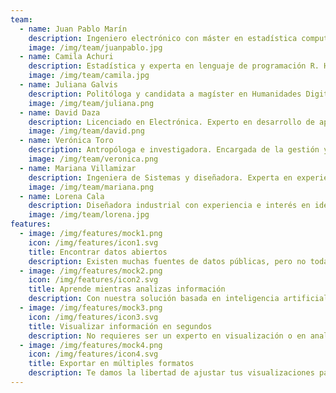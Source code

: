 ```yaml
---
team:
  - name: Juan Pablo Marín
    description: Ingeniero electrónico con máster en estadística computacional. Experto en ciencia de datos con aplicaciones en múltiples áreas como la economía, hidrología y periodismo.
    image: /img/team/juanpablo.jpg
  - name: Camila Achuri
    description: Estadística y experta en lenguaje de programación R. Ha desarrollado diversas aplicaciones de visualización de datos en temas de movilidad y datos abiertos.
    image: /img/team/camila.jpg
  - name: Juliana Galvis
    description: Politóloga y candidata a magíster en Humanidades Digitales. Actualmente lidera el desarrollo de la base de datos Who Is, además de apoyar investigaciones periodísticas y creación de bases de datos.
    image: /img/team/juliana.png
  - name: David Daza
    description: Licenciado en Electrónica. Experto en desarrollo de aplicaciones y sitios web con énfasis en periodismo de datos y gestión de contenidos de múltiples bases de datos.
    image: /img/team/david.png
  - name: Verónica Toro
    description: Antropóloga e investigadora. Encargada de la gestión y organización de la comunidad datera en Colombia y Latinoamérica, además de apoyar las investigaciones periodísticas y la creación de bases de datos.
    image: /img/team/veronica.png
  - name: Mariana Villamizar
    description: Ingeniera de Sistemas y diseñadora. Experta en experiencia de usuario, visualización de datos y comunicación gráfica. Feminista.
    image: /img/team/mariana.png
  - name: Lorena Cala
    description: Diseñadora industrial con experiencia e interés en ideación y comunicación para marketing, branding y design thinking.
    image: /img/team/lorena.jpg
features:
  - image: /img/features/mock1.png
    icon: /img/features/icon1.svg
    title: Encontrar datos abiertos
    description: Existen muchas fuentes de datos públicas, pero no todas son accesibles ni tienen formatos adecuados para trabajarlas. Encuentra información limpia y organizada de múltiples fuentes y seleccionada por la propia comunidad de datos.
  - image: /img/features/mock2.png
    icon: /img/features/icon2.svg
    title: Aprende mientras analizas información
    description: Con nuestra solución basada en inteligencia artificial aprendes a visualizar datos mientras usas la herramienta. Nuestro motor de recomendación de visualizaciones está para ayudarte a aprovechar al máximo tus datos.
  - image: /img/features/mock3.png
    icon: /img/features/icon3.svg
    title: Visualizar información en segundos
    description: No requieres ser un experto en visualización o en analítica de datos para obtener respuestas en segundos. Con unos cuantos clicks y nuestra solución de fácil uso podrás comunicar mejor tu información.
  - image: /img/features/mock4.png
    icon: /img/features/icon4.svg
    title: Exportar en múltiples formatos
    description: Te damos la libertad de ajustar tus visualizaciones para impresión o para la web según tus propios requerimientos. Todas las visualizaciones se pueden exportar en diversos formatos como PDF, HTML, SVG, PNG o JPEG.
---
```

